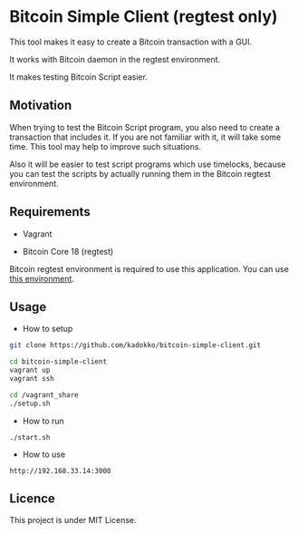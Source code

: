 # Bitcoin Simple Client (regtest only)

This tool makes it easy to create a Bitcoin transaction with a GUI.

It works with Bitcoin daemon in the regtest environment.

It makes testing Bitcoin Script easier.


## Motivation

When trying to test the Bitcoin Script program, you also need to create a transaction that includes it.
If you are not familiar with it, it will take some time.
This tool may help to improve such situations.

Also it will be easier to test script programs which use timelocks,
because you can test the scripts by actually running them in the Bitcoin regtest environment.


## Requirements

* Vagrant

* Bitcoin Core 18 (regtest)

Bitcoin regtest environment is required to use this application.
You can use [this environment](https://github.com/kadokko/env-multi-bitcoind).


## Usage

* How to setup

```sh
git clone https://github.com/kadokko/bitcoin-simple-client.git

cd bitcoin-simple-client
vagrant up
vagrant ssh

cd /vagrant_share
./setup.sh
```

* How to run

```
./start.sh
```

* How to use

```
http://192.168.33.14:3000
```

## Licence

This project is under MIT License.
